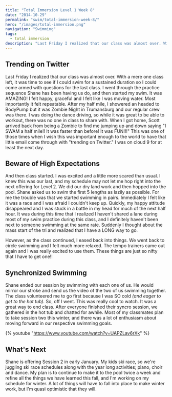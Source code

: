 ```yaml
---
title: "Total Immersion Level 1 Week 8"
date: "2014-10-29"
permalink: "swim/total-immersion-week-8/"
hero: "/images/total-immersion.png"
navigation: "Swimming"
tags:
  - total immersion
description: "Last Friday I realized that our class was almost over. With a mere one class left, it was time to see if I could swim for a sustained duration so I could come armed with questions for the last class."
---
```


## Trending on Twitter

Last Friday I realized that our class was almost over. With a mere one class left, it was time to see if I could swim for a sustained duration so I could come armed with questions for the last class. I went through the practice sequence Shane has been having us do, and then started my swim. It was AMAZING! I felt happy, graceful and I felt like I was moving water. Most importantly it felt repeatable. After my half mile, I showered an headed to BodyPump but it was Zombie Night in Trumansburg and our regular crew was there. I was doing the dance driving, so while it was great to be able to workout, there was no one in class to share with. When I got home, Scott arrived back from being a Zombie to find me jumping up and down saying "I SWAM a half mile!! It was faster than before! It was FUN!!!" This was one of those times when I wish this was important enough to the world to have that little email come through with "trending on Twitter." I was on cloud 9 for at least the next day.

## Beware of High Expectations

And then class started. I was excited and a little more scared than usual. I knew this was our last, and my schedule may not let me hop right into the next offering for Level 2. We did our dry land work and then hopped into the pool. Shane asked us to swim the first 5 lengths as lazily as possible. For me the trouble was that we started swimming in pairs. Immediately I felt like it was a race and I was afraid I couldn't keep up. Quickly, my happy attitude disappeared and I was stuck in a battle in my head for much of the next half hour. It was during this time that I realized I haven't shared a lane during most of my swim practice during this class, and I definitely haven't been next to someone swimming at the same rate. Suddenly I thought about the mass start of the tri and realized that I have a LONG way to go.

However, as the class continued, I eased back into things. We went back to circle swimming and I felt much more relaxed. The tempo trainers came out again and I was really excited to use them. These things are just so nifty that I have to get one!!

## Synchronized Swimming

Shane ended our session by swimming with each one of us. He would mirror our stroke and send us the video of the two of us swimming together. The class volunteered me to go first because I was SO cold _(and eager to get to the hot tub)._ So, off I went. This was really cool to watch. It was a great way to end class. After everyone finished their syncro session, we gathered in the hot tub and chatted for awhile. Most of my classmates plan to take session two this winter, and there was a lot of enthusiasm about moving forward in our respective swimming goals.

{% youtube "https://www.youtube.com/watch?v=UAPZLav6rXk" %}

## What's Next

Shane is offering Session 2 in early January. My kids ski race, so we're juggling ski race schedules along with the year long activities; piano, choir and dance. My plan is to continue to make it to the pool twice a week and refine all the things we have learned this fall, and I'm working on my schedule for winter. A lot of things will have to fall into place to make winter work, but I'm quasi optimistic that they will.
